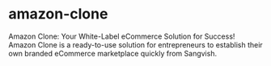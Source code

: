 # amazon-clone
Amazon Clone: Your White-Label eCommerce Solution for Success! Amazon Clone is a ready-to-use solution for entrepreneurs to establish their own branded eCommerce marketplace quickly from Sangvish. 

